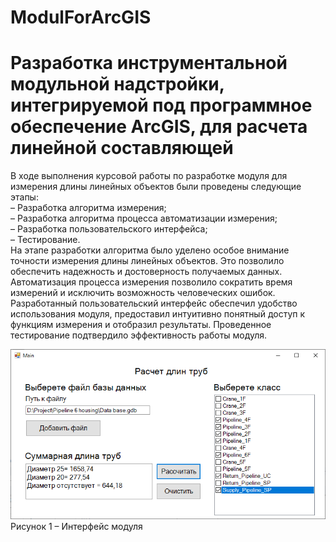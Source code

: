 # ModulForArcGIS

# Разработка инструментальной модульной надстройки, интегрируемой под программное обеспечение ArcGIS, для расчета линейной составляющей

В ходе выполнения курсовой работы по разработке модуля для измерения длины линейных объектов были проведены следующие этапы: \
– Разработка алгоритма измерения; \
– Разработка алгоритма процесса автоматизации измерения; \
– Разработка пользовательского интерфейса; \
– Тестирование. \
На этапе разработки алгоритма было уделено особое внимание точности измерения длины линейных объектов. Это позволило обеспечить надежность и достоверность получаемых данных. Автоматизация процесса измерения позволило сократить время измерений и исключить возможность человеческих ошибок. Разработанный пользовательский интерфейс обеспечил удобство использования модуля, предоставил интуитивно понятный доступ к функциям измерения и отобразил результаты. Проведенное тестирование подтвердило эффективность работы модуля.

![Интерфейс модуля](Img/1.png)
Рисунок 1 – Интерфейс модуля
